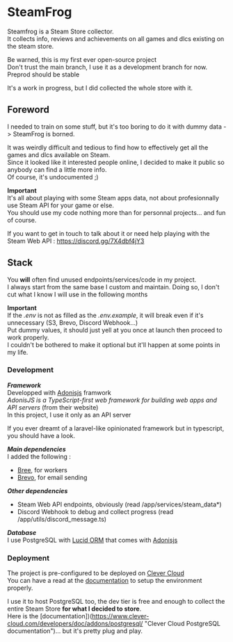 # SteamFrog

Steamfrog is a Steam Store collector.<br>
It collects info, reviews and achievements on all games and dlcs existing on the steam store.

Be warned, this is my first ever open-source project<br>
Don't trust the main branch, I use it as a development branch for now. Preprod should be stable<br>

It's a work in progress, but I did collected the whole store with it.

## Foreword

I needed to train on some stuff, but it's too boring to do it with dummy data -> SteamFrog is borned.

It was weirdly difficult and tedious to find how to effectively get all the games and dlcs available on Steam.<br>
Since it looked like it interested people online, I decided to make it public so anybody can find a little more info.<br>
Of course, it's undocumented ;)

**Important**<br>
It's all about playing with some Steam apps data, not about profesionnally use Steam API for your game or else.<br>
You should use my code nothing more than for personnal projects... and fun of course.

If you want to get in touch to talk about it or need help playing with the Steam Web API : https://discord.gg/7X4dbf4jY3

## Stack

You **will** often find unused endpoints/services/code in my project.<br>
I always start from the same base I custom and maintain. Doing so, I don't cut what I know I will use in the following months

**Important**<br>
If the *.env* is not as filled as the *.env.example*, it will break even if it's unnecessary (S3, Brevo, Discord Webhook...)<br>
Put dummy values, it should just yell at you once at launch then proceed to work properly.<br>
I couldn't be bothered to make it optional but it'll happen at some points in my life.

### Development

***Framework***<br>
Developped with [Adonisjs](https://adonisjs.com/ "Adonisjs official website") framwork<br>
*AdonisJS is a TypeScript-first web framework for building web apps and API servers* (from their website)<br>
In this project, I use it only as an API server

If you ever dreamt of a laravel-like opinionated framework but in typescript, you should have a look.

***Main dependencies***<br>
I added the following :
- [Bree](https://www.npmjs.com/package/bree "Bree on npmjs"), for workers
- [Brevo](https://www.npmjs.com/package/@getbrevo/brevo "Brevo on npmjs"), for email sending

***Other dependencies***
- Steam Web API endpoints, obviously (read /app/services/steam_data*)
- Discord Webhook to debug and collect progress (read /app/utils/discord_message.ts)

***Database***<br>
I use PostgreSQL with [Lucid ORM](https://lucid.adonisjs.com/docs/introduction "Lucid ORM Documentation") that comes with [Adonisjs](https://adonisjs.com/)

### Deployment
The project is pre-configured to be deployed on [Clever Cloud](https://www.clever-cloud.com/ "Clever Cloud official website")<br>
You can have a read at the [documentation](https://www.clever-cloud.com/developers/doc/applications/javascript/nodejs/ "Clever Cloud Node App documentation") to setup the environment properly.

I use it to host PostgreSQL too, the dev tier is free and enough to collect the entire Steam Store **for what I decided to store**.<br>
Here is the [documentation])(https://www.clever-cloud.com/developers/doc/addons/postgresql/ "Clever Cloud PostgreSQL documentation")... but it's pretty plug and play.
